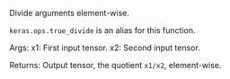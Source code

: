 Divide arguments element-wise.

`keras.ops.true_divide` is an alias for this function.

Args:
    x1: First input tensor.
    x2: Second input tensor.

Returns:
    Output tensor, the quotient `x1/x2`, element-wise.
